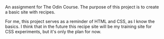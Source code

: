 An assignment for The Odin Course. The purpose of this project is to create a basic site with recipes.

For me, this project serves as a reminder of HTML and CSS, as I know the basics. I think that in the future this recipe site will be my training site for CSS experiments, but it's only the plan for now.